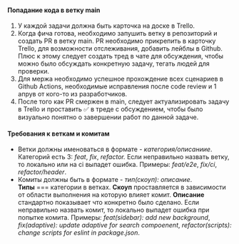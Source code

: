 #### Попадание кода в ветку main

1. У каждой задачи должна быть карточка на доске в Trello.
2. Когда фича готова, необходимо запушить ветку в репозиторий и создать PR в ветку main. PR необходимо прикрепить в карточку Trello, для возможности отслеживания, добавить лейблы в Github.  
   Плюс к этому следует создать тред в чате для обсуждения, чтобы можно было обсуждать конкретную задачу, тегать людей для проверки.
3. Для мержа необходимо успешное прохождение всех сценариев в Github Actions, необходимые исправления после code review и 1 апрув от кого-то из разработчиков.
4. После того как PR смержен в main, следует актуализировать задачу в Trello и проставить :white_check_mark: в треде с обсуждением, чтобы было визуально понятно о завершении работ по данной задаче.

#### Требования к веткам и комитам

-   Ветки должны именоваться в формате - _категория/описаниие_.
    Категорий есть 3: _feat_, _fix_, _refactor._
    Если неправильно назвать ветку, то локально или на ci выпадет ошибка.
    Примеры: _feat/e2e_, _fix/ci_, _refactor/header_.
-   Комиты должны быть в формате - _тип(скоуп): описание_.  
    **Типы** === категории в ветках.
    **Скоуп** проставляется в зависимости от области выполнения на которую влияет комит.
    **Описание** стандартно показывает что конкретно было сделано.
    Если неправильно назвать комит, то локально выпадет ошибка при попытке комита.
    Примеры: _feat(sidebar): add new background_, _fix(adaptive): update adaptive for search compoenent_, _refactor(scripts): change scripts for eslint in package.json_.

